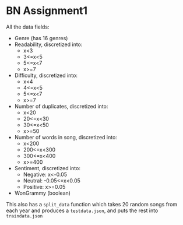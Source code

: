 # BN Assignment1

All the data fields:
- Genre (has 16 genres)
- Readability, discretized into:
  - x<3
  - 3<=x<5
  - 5<=x<7
  - x>=7
- Difficulty, discretized into:
  - x<4
  - 4<=x<5
  - 5<=x<7
  - x>=7
- Number of duplicates, discretized into:
  - x<20
  - 20<=x<30
  - 30<=x<50
  - x>=50
- Number of words in song, discretized into:
  - x<200
  - 200<=x<300
  - 300<=x<400
  - x>=400
- Sentiment, discretized into:
  - Negative: x<-0.05
  - Neutral: -0.05<=x<0.05
  - Positive: x>=0.05
- WonGrammy (boolean)

This also has a `split_data` function which takes 20 random songs from each year and produces a `testdata.json`, and puts the rest into `traindata.json`
